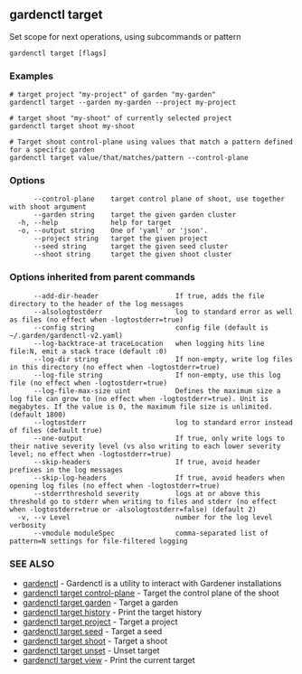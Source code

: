 ## gardenctl target

Set scope for next operations, using subcommands or pattern

```
gardenctl target [flags]
```

### Examples

```
# target project "my-project" of garden "my-garden"
gardenctl target --garden my-garden --project my-project

# target shoot "my-shoot" of currently selected project
gardenctl target shoot my-shoot

# Target shoot control-plane using values that match a pattern defined for a specific garden
gardenctl target value/that/matches/pattern --control-plane
```

### Options

```
      --control-plane    target control plane of shoot, use together with shoot argument
      --garden string    target the given garden cluster
  -h, --help             help for target
  -o, --output string    One of 'yaml' or 'json'.
      --project string   target the given project
      --seed string      target the given seed cluster
      --shoot string     target the given shoot cluster
```

### Options inherited from parent commands

```
      --add-dir-header                   If true, adds the file directory to the header of the log messages
      --alsologtostderr                  log to standard error as well as files (no effect when -logtostderr=true)
      --config string                    config file (default is ~/.garden/gardenctl-v2.yaml)
      --log-backtrace-at traceLocation   when logging hits line file:N, emit a stack trace (default :0)
      --log-dir string                   If non-empty, write log files in this directory (no effect when -logtostderr=true)
      --log-file string                  If non-empty, use this log file (no effect when -logtostderr=true)
      --log-file-max-size uint           Defines the maximum size a log file can grow to (no effect when -logtostderr=true). Unit is megabytes. If the value is 0, the maximum file size is unlimited. (default 1800)
      --logtostderr                      log to standard error instead of files (default true)
      --one-output                       If true, only write logs to their native severity level (vs also writing to each lower severity level; no effect when -logtostderr=true)
      --skip-headers                     If true, avoid header prefixes in the log messages
      --skip-log-headers                 If true, avoid headers when opening log files (no effect when -logtostderr=true)
      --stderrthreshold severity         logs at or above this threshold go to stderr when writing to files and stderr (no effect when -logtostderr=true or -alsologtostderr=false) (default 2)
  -v, --v Level                          number for the log level verbosity
      --vmodule moduleSpec               comma-separated list of pattern=N settings for file-filtered logging
```

### SEE ALSO

* [gardenctl](gardenctl.md)	 - Gardenctl is a utility to interact with Gardener installations
* [gardenctl target control-plane](gardenctl_target_control-plane.md)	 - Target the control plane of the shoot
* [gardenctl target garden](gardenctl_target_garden.md)	 - Target a garden
* [gardenctl target history](gardenctl_target_history.md)	 - Print the target history
* [gardenctl target project](gardenctl_target_project.md)	 - Target a project
* [gardenctl target seed](gardenctl_target_seed.md)	 - Target a seed
* [gardenctl target shoot](gardenctl_target_shoot.md)	 - Target a shoot
* [gardenctl target unset](gardenctl_target_unset.md)	 - Unset target
* [gardenctl target view](gardenctl_target_view.md)	 - Print the current target

